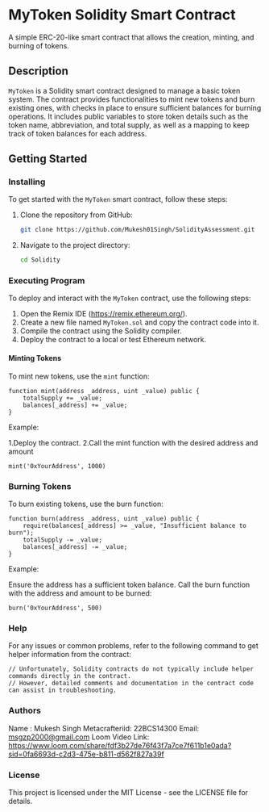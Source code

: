 # MyToken Solidity Smart Contract

A simple ERC-20-like smart contract that allows the creation, minting, and burning of tokens.

## Description

`MyToken` is a Solidity smart contract designed to manage a basic token system. The contract provides functionalities to mint new tokens and burn existing ones, with checks in place to ensure sufficient balances for burning operations. It includes public variables to store token details such as the token name, abbreviation, and total supply, as well as a mapping to keep track of token balances for each address.

## Getting Started

### Installing

To get started with the `MyToken` smart contract, follow these steps:

1. Clone the repository from GitHub:
    ```sh
    git clone https://github.com/Mukesh01Singh/SolidityAssessment.git
    ```
2. Navigate to the project directory:
    ```sh
    cd Solidity
    ```

### Executing Program

To deploy and interact with the `MyToken` contract, use the following steps:

1. Open the Remix IDE (https://remix.ethereum.org/).
2. Create a new file named `MyToken.sol` and copy the contract code into it.
3. Compile the contract using the Solidity compiler.
4. Deploy the contract to a local or test Ethereum network.

#### Minting Tokens

To mint new tokens, use the `mint` function:

```solidity
function mint(address _address, uint _value) public {
    totalSupply += _value;
    balances[_address] += _value;
}
```
Example:

1.Deploy the contract.
2.Call the mint function with the desired address and amount
```
mint('0xYourAddress', 1000)
```
### Burning Tokens
To burn existing tokens, use the burn function:
```
function burn(address _address, uint _value) public {
    require(balances[_address] >= _value, "Insufficient balance to burn");
    totalSupply -= _value;
    balances[_address] -= _value;
}
```
Example:

Ensure the address has a sufficient token balance.
Call the burn function with the address and amount to be burned:
```
burn('0xYourAddress', 500)
```
### Help
For any issues or common problems, refer to the following command to get helper information from the contract:

```
// Unfortunately, Solidity contracts do not typically include helper commands directly in the contract.
// However, detailed comments and documentation in the contract code can assist in troubleshooting.
```
### Authors
Name : Mukesh Singh
Metacrafteriid: 22BCS14300
Email: msgzp2000@gmail.com
Loom Video Link: https://www.loom.com/share/fdf3b27de76f43f7a7ce7f611b1e0ada?sid=0fa6693d-c2d3-475e-b811-d562f827a39f


### License
This project is licensed under the MIT License - see the LICENSE file for details.
